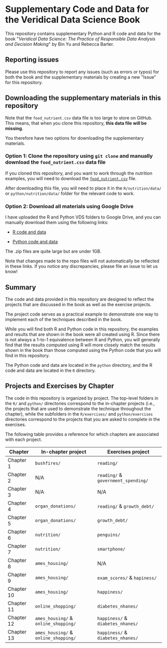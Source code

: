 # Supplementary Code and Data for the Veridical Data Science Book

This repository contains supplementary Python and R code and data for the book "*Veridical Data Science: The Practice of Responsible Data Analysis and Decision Making*" by Bin Yu and Rebecca Barter.

## Reporting issues

Please use this repository to report any issues (such as errors or typos) for both the book and the supplementary materials by creating a new "Issue" for this repository.

## Downloading the supplementary materials in this repository

Note that the `food_nutrient.csv` data file is too large to store on GitHub. This means, that when you clone this repository, **this data file will be missing**.

You therefore have two options for downloading the supplementary materials.



### Option 1: Clone the repository using `git clone` and manually download the `food_nutrient.csv` data file

If you cloned this repository, and you want to work through the nutrition examples, you will need to download the [`food_nutrient.csv`](https://drive.google.com/file/d/16bbTE2EphlXLNSivQFi4jBYr8ehgQ5w8/view?usp=sharing) file. 

After downloading this file, you will need to place it in the `R/nutrition/data/` or `python/nutrition/data/` folder for the relevant code to work.


### Option 2: Download all materials using Google Drive

I have uploaded the R and Python VDS folders to Google Drive, and you can manually download them using the following links:

- [R code and data](https://drive.google.com/file/d/1UxD2QTNo_JD2mURPwIALIyxrnO0RQPp-/view?usp=sharing)

- [Python code and data](https://drive.google.com/file/d/1KicL3QXKkQGIeng3JidyXf_WUJKnHAcw/view?usp=sharing)

The .zip files are quite large but are under 1GB.

Note that changes made to the repo files will not automatically be reflected in these links. If you notice any discrepancies, please file an issue to let us know!



## Summary

The code and data provided in this repository are designed to reflect the projects that are discussed in the book as well as the exercise projects. 

The project code serves as a practical example to demonstrate one way to implement each of the techniques described in the book. 

While you will find both R and Python code in this repository, the examples and results that are shown in the book were all created using R. Since there is not always a 1-to-1 equivalence between R and Python, you will generally find that the results computed using R will more closely match the results shown in the book than those computed using the Python code that you will find in this repository. 

The Python code and data are located in the `python` directory, and the R code and data are located in the `R` directory. 

## Projects and Exercises by Chapter

The code in this repository is organized by project. The top-level folders in the `R/` and `python/` directories correspond to the in-chapter projects (i.e., the projects that are used to demonstrate the technique throughout the chapter), while the subfolders in the `R/exercises/` and `python/exercises` directories correspond to the projects that you are asked to complete in the exercises. 

The following table provides a reference for which chapters are associated with each project.

| Chapter | In-chapter project | Exercises project |
| --- | --- | --- |
| Chapter 1 | `bushfires/` | `reading/` |
| Chapter 2 | N/A | `reading/` & `government_spending/` |
| Chapter 3 | N/A |  N/A |
| Chapter 4 | `organ_donations/` | `reading/` & `growth_debt/` |
| Chapter 5 | `organ_donations/` | `growth_debt/` |
| Chapter 6 | `nutrition/` | `penguins/` |
| Chapter 7 | `nutrition/` | `smartphone/` |
| Chapter 8 | `ames_housing/` | N/A |
| Chapter 9 | `ames_housing/` | `exam_scores/` & `hapiness/` |
| Chapter 10 | `ames_housing/` | `happiness/` |
| Chapter 11 | `online_shopping/`  | `diabetes_nhanes/` |
| Chapter 12 | `ames_housing/` & `online_shopping/` | `happiness/` & `diabetes_nhanes/` |
| Chapter 13 | `ames_housing/` & `online_shopping/` | `happiness/` & `diabetes_nhanes/` |


